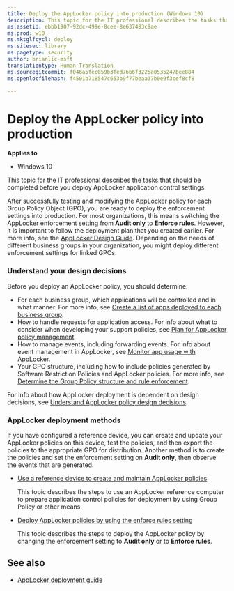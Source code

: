 ```yaml
---
title: Deploy the AppLocker policy into production (Windows 10)
description: This topic for the IT professional describes the tasks that should be completed before you deploy AppLocker application control settings.
ms.assetid: ebbb1907-92dc-499e-8cee-8e637483c9ae
ms.prod: w10
ms.mktglfcycl: deploy
ms.sitesec: library
ms.pagetype: security
author: brianlic-msft
translationtype: Human Translation
ms.sourcegitcommit: f046a5fec059b3fed76b6f3225a0535247bee884
ms.openlocfilehash: f4501b718547c653b9f77beaa37b0e9f3cef8cf8

---
```


# Deploy the AppLocker policy into production

**Applies to**
-   Windows 10

This topic for the IT professional describes the tasks that should be completed before you deploy AppLocker application control settings.

After successfully testing and modifying the AppLocker policy for each Group Policy Object (GPO), you are ready to deploy the enforcement settings into production. For most organizations, this means switching the AppLocker enforcement setting from **Audit only** to **Enforce rules**. However, it is important to follow the deployment plan that you created earlier. For more info, see the [AppLocker Design Guide](applocker-policies-design-guide.md). Depending on the needs of different business groups in your organization, you might deploy different enforcement settings for linked GPOs.

### Understand your design decisions

Before you deploy an AppLocker policy, you should determine:

-   For each business group, which applications will be controlled and in what manner. For more info, see [Create a list of apps deployed to each business group](create-list-of-applications-deployed-to-each-business-group.md).
-   How to handle requests for application access. For info about what to consider when developing your support policies, see [Plan for AppLocker policy management](plan-for-applocker-policy-management.md).
-   How to manage events, including forwarding events. For info about event management in AppLocker, see [Monitor app usage with AppLocker](monitor-application-usage-with-applocker.md).
-   Your GPO structure, including how to include policies generated by Software Restriction Policies and AppLocker policies. For more info, see [Determine the Group Policy structure and rule enforcement](determine-group-policy-structure-and-rule-enforcement.md).

For info about how AppLocker deployment is dependent on design decisions, see [Understand AppLocker policy design decisions](understand-applocker-policy-design-decisions.md).

### AppLocker deployment methods

If you have configured a reference device, you can create and update your AppLocker policies on this device, test the policies, and then export the policies to the appropriate GPO for distribution. Another method is to create the policies and set the enforcement setting on **Audit only**, then observe the events that are generated.
-   [Use a reference device to create and maintain AppLocker policies](use-a-reference-computer-to-create-and-maintain-applocker-policies.md)

    This topic describes the steps to use an AppLocker reference computer to prepare application control policies for deployment by using Group Policy or other means.

-   [Deploy AppLocker policies by using the enforce rules setting](deploy-applocker-policies-by-using-the-enforce-rules-setting.md)

    This topic describes the steps to deploy the AppLocker policy by changing the enforcement setting to **Audit only** or to **Enforce rules**.

## See also

- [AppLocker deployment guide](applocker-policies-deployment-guide.md)



<!--HONumber=Jun16_HO4-->


